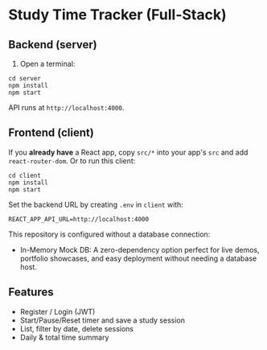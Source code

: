 # Study Time Tracker (Full-Stack)

## Backend (server)
1) Open a terminal:
```
cd server
npm install
npm start
```
API runs at `http://localhost:4000`.

## Frontend (client)
If you **already have** a React app, copy `src/*` into your app's `src` and add `react-router-dom`.
Or to run this client:
```
cd client
npm install
npm start
```
Set the backend URL by creating `.env` in `client` with:
```
REACT_APP_API_URL=http://localhost:4000
```
This repository is configured without a database connection:
- In-Memory Mock DB: A zero-dependency option perfect for live demos, portfolio showcases, and easy deployment without needing a database host.

## Features
- Register / Login (JWT)
- Start/Pause/Reset timer and save a study session
- List, filter by date, delete sessions
- Daily & total time summary

